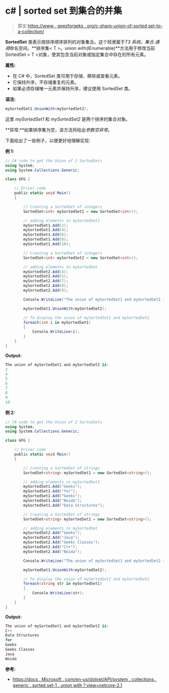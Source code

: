 # c# | sorted set 到集合的并集

> 原文:[https://www . geesforgeks . org/c-sharp-union-of-sorted set-to-a-collection/](https://www.geeksforgeeks.org/c-sharp-union-of-sortedset-to-a-collection/)

**SortedSet** 类表示按排序顺序排列的对象集合。这个班隶属于*T3 系统。集合.通用*命名空间。**排序集< T >。union with(IEnumerable<T>)**方法用于修改当前 SortedSet < T >对象，使其包含当前对象或指定集合中存在的所有元素。

**属性:**

*   在 C# 中，SortedSet 类可用于存储、移除或查看元素。
*   它保持升序，不存储重复的元素。
*   如果必须存储唯一元素并保持升序，建议使用 SortedSet 类。

**语法:**

```cs
mySortedSet1.UnionWith(mySortedSet2);

```

这里 *mySortedSet1* 和 *mySortedSet2* 是两个排序的集合对象。

**异常:**如果排序集为空，该方法将给出*参数空异常*。

下面给出了一些例子，以便更好地理解实现:

**例 1:**

```cs
// C# code to get the Union of 2 SortedSets
using System;
using System.Collections.Generic;

class GFG {

    // Driver code
    public static void Main()
    {

        // Creating a SortedSet of integers
        SortedSet<int> mySortedSet1 = new SortedSet<int>();

        // adding elements in mySortedSet1
        mySortedSet1.Add(2);
        mySortedSet1.Add(4);
        mySortedSet1.Add(6);
        mySortedSet1.Add(8);
        mySortedSet1.Add(10);

        // Creating a SortedSet of integers
        SortedSet<int> mySortedSet2 = new SortedSet<int>();

        // adding elements in mySortedSet
        mySortedSet2.Add(4);
        mySortedSet2.Add(5);
        mySortedSet2.Add(7);
        mySortedSet2.Add(8);
        mySortedSet2.Add(9);

        Console.WriteLine("The union of mySortedSet1 and mySortedSet2 is: ");

        mySortedSet1.UnionWith(mySortedSet2);

        // To display the union of mySortedSet1 and mySortedSet2
        foreach(int i in mySortedSet1)
        {
            Console.WriteLine(i);
        }
    }
}
```

**Output:**

```cs
The union of mySortedSet1 and mySortedSet2 is: 
2
4
5
6
7
8
9
10

```

**例 2:**

```cs
// C# code to get the Union of 2 SortedSets
using System;
using System.Collections.Generic;

class GFG {

    // Driver code
    public static void Main()
    {

        // Creating a SortedSet of strings
        SortedSet<string> mySortedSet1 = new SortedSet<string>();

        // adding elements in mySortedSet1
        mySortedSet1.Add("Geeks");
        mySortedSet1.Add("for");
        mySortedSet1.Add("Geeks");
        mySortedSet1.Add("Noida");
        mySortedSet1.Add("Data Structures");

        // Creating a SortedSet of strings
        SortedSet<string> mySortedSet2 = new SortedSet<string>();

        // adding elements in mySortedSet
        mySortedSet2.Add("Geeks");
        mySortedSet2.Add("Java");
        mySortedSet2.Add("Geeks Classes");
        mySortedSet2.Add("C++");
        mySortedSet2.Add("Noida");

        Console.WriteLine("The union of mySortedSet1 and mySortedSet2 is: ");

        mySortedSet1.UnionWith(mySortedSet2);

        // To display the union of mySortedSet1 and mySortedSet2
        foreach(string str in mySortedSet1)
        {
            Console.WriteLine(str);
        }
    }
}
```

**Output:**

```cs
The union of mySortedSet1 and mySortedSet2 is: 
C++
Data Structures
for
Geeks
Geeks Classes
Java
Noida

```

**参考:**

*   [https://docs . Microsoft . com/en-us/dotnet/API/system . collections . generic . sorted set-1 . union with？view=netcore-2.1](https://docs.microsoft.com/en-us/dotnet/api/system.collections.generic.sortedset-1.unionwith?view=netcore-2.1)